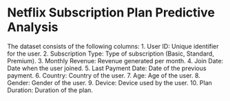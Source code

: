 # Netflix Subscription Plan Predictive Analysis

The dataset consists of the following columns:
	1. User ID: Unique identifier for the user.
	2. Subscription Type: Type of subscription (Basic, Standard, Premium).
	3. Monthly Revenue: Revenue generated per month.
	4. Join Date: Date when the user joined.
	5. Last Payment Date: Date of the previous payment.
	6. Country: Country of the user.
	7. Age: Age of the user.
	8. Gender: Gender of the user.
	9. Device: Device used by the user.
	10. Plan Duration: Duration of the plan.



	
